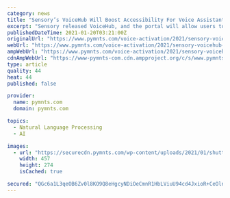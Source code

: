 ```yaml
---
category: news
title: "Sensory’s VoiceHub Will Boost Accessibility For Voice Assistants"
excerpt: "Sensory released VoiceHub, and the portal will allow users to add a natural language voice user interface (UI) to anything, with the help of vocabulary additions."
publishedDateTime: 2021-01-20T03:21:00Z
originalUrl: "https://www.pymnts.com/voice-activation/2021/sensory-voicehub-will-boost-accessibility-voice-assistants/"
webUrl: "https://www.pymnts.com/voice-activation/2021/sensory-voicehub-will-boost-accessibility-voice-assistants/"
ampWebUrl: "https://www.pymnts.com/voice-activation/2021/sensory-voicehub-will-boost-accessibility-voice-assistants/amp/"
cdnAmpWebUrl: "https://www-pymnts-com.cdn.ampproject.org/c/s/www.pymnts.com/voice-activation/2021/sensory-voicehub-will-boost-accessibility-voice-assistants/amp/"
type: article
quality: 44
heat: 44
published: false

provider:
  name: pymnts.com
  domain: pymnts.com

topics:
  - Natural Language Processing
  - AI

images:
  - url: "https://securecdn.pymnts.com/wp-content/uploads/2021/01/shutterstock_708158770-457x274.jpg"
    width: 457
    height: 274
    isCached: true

secured: "QGc6a1L3qeOB6Zv0l8KO9Q8eHgcyNDiOeCmnR1HbLViuU94cd4JxioR+CeOlnfyveIx6BdMgt6eDv7jdfVuj90yqinrlB9ZbJLA4Nemseh9HufyGvB2C+eI90rOYRG6gDN/DynEm5OFQ2yYoQcDSpuW9QUy8WO7q5nmVDwN3kcrdYqr9dwNmqgPSSCxD6mjeZCA90Q8lOt38xcJTolLKBnz9Nb8BZ8QmFWgZ2Q444femlYc8YAxqX0gaRUf7v8YoOMQl/boyiD+t6HguTALDYXL3UJKH9UKQkGGaEGZDUqSGKDtzs2w6R1cLhxyGE3HFiEPD55Dbe6/9rh0mQ9IPk94oBMk+3IpESJhGZcAyx3o=;mswoI6qBzSxzdDR8ulHMQQ=="
---
```


